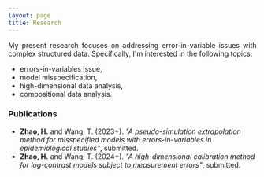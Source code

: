 ```yaml
---
layout: page
title: Research
---
```


<p align="justify">
My present research focuses on addressing error-in-variable issues with complex structured data. Specifically, I'm interested in the following topics:

  - errors-in-variables issue,
  - model misspecification,
  - high-dimensional data analysis,
  - compositional data analysis.

### Publications

- **Zhao, H.** and Wang, T. (2023+). _"A pseudo-simulation extrapolation method for misspecified models with errors-in-variables in epidemiological studies"_, submitted.
- **Zhao, H.** and Wang, T. (2024+). _"A high-dimensional calibration method for log-contrast models subject to measurement errors"_, submitted.

